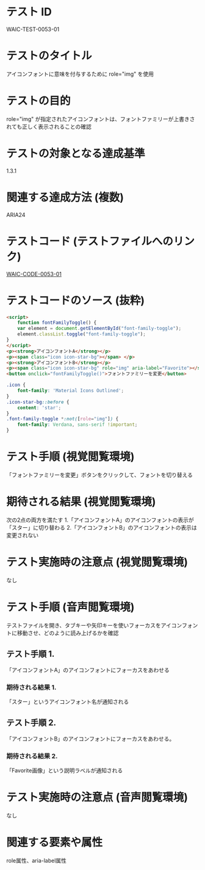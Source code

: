 # テスト ID
WAIC-TEST-0053-01

# テストのタイトル
アイコンフォントに意味を付与するために role="img" を使用

# テストの目的
role="img" が指定されたアイコンフォントは、フォントファミリーが上書きされても正しく表示されることの確認

# テストの対象となる達成基準 
1.3.1

# 関連する達成方法 (複数)
ARIA24

# テストコード (テストファイルへのリンク)
[WAIC-CODE-0053-01](https://waic.github.io/as_test/WAIC-CODE/WAIC-CODE-0053-01.html)

# テストコードのソース (抜粋)
```HTML
<script>
    function fontFamilyToggle() {
    var element = document.getElementById("font-family-toggle");
    element.classList.toggle("font-family-toggle");
}
</script>    
<p><strong>アイコンフォントA</strong></p>
<p><span class="icon icon-star-bg"></span> </p>
<p><strong>アイコンフォントB</strong></p>
<p><span class="icon icon-star-bg" role="img" aria-label="Favorite"></span></p>
<button onclick="fontFamilyToggle()">フォントファミリーを変更</button>
```

```CSS
.icon {
    font-family: 'Material Icons Outlined';
}
.icon-star-bg::before {
    content: 'star';
}
.font-family-toggle *:not([role="img"]) {
    font-family: Verdana, sans-serif !important;
}
```
# テスト手順 (視覚閲覧環境)
「フォントファミリーを変更」ボタンをクリックして、フォントを切り替える

# 期待される結果 (視覚閲覧環境)
次の2点の両方を満たす
1.「アイコンフォントA」のアイコンフォントの表示が「スター」に切り替わる
2.「アイコンフォントB」のアイコンフォントの表示は変更されない

# テスト実施時の注意点 (視覚閲覧環境)
なし

# テスト手順 (音声閲覧環境)
テストファイルを開き、タブキーや矢印キーを使いフォーカスをアイコンフォントに移動させ、どのように読み上げるかを確認

## テスト手順 1.
「アイコンフォントA」のアイコンフォントにフォーカスをあわせる

### 期待される結果 1.
「スター」というアイコンフォント名が通知される

## テスト手順 2.
「アイコンフォントB」のアイコンフォントにフォーカスをあわせる。

### 期待される結果 2.
「Favorite画像」という説明ラベルが通知される

# テスト実施時の注意点 (音声閲覧環境)
なし

# 関連する要素や属性
role属性、aria-label属性
